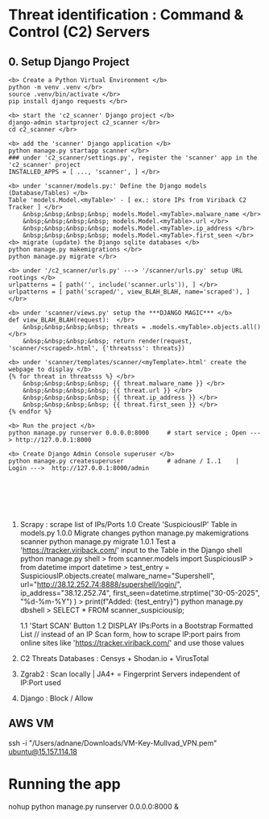 <h1> Threat identification : Command & Control (C2) Servers </h1>

## 0. Setup Django Project
    <b> Create a Python Virtual Environment </b>
    python -m venv .venv </br>
    source .venv/bin/activate </br>
    pip install django requests </br>

    <b> start the 'c2_scanner' Django project </b>
    django-admin startproject c2_scanner </br>
    cd c2_scanner </br>

    <b> add the 'scanner' Django application </b>
    python manage.py startapp scanner </br>
    ### under 'c2_scanner/settings.py', register the 'scanner' app in the 'c2_scanner' project
    INSTALLED_APPS = [ ..., 'scanner', ] </br>

    <b> under 'scanner/models.py:' Define the Django models (Database/Tables) </b>
    Table 'models.Model.<myTable>' - [ ex.: store IPs from Viriback C2 Tracker ] </br>
        &nbsp;&nbsp;&nbsp;&nbsp; models.Model.<myTable>.malware_name </br>
        &nbsp;&nbsp;&nbsp;&nbsp; models.Model.<myTable>.url </br>
        &nbsp;&nbsp;&nbsp;&nbsp; models.Model.<myTable>.ip_address </br>
        &nbsp;&nbsp;&nbsp;&nbsp; models.Model.<myTable>.first_seen </br>
    <b> migrate (update) the Django sqlite databases </b>
    python manage.py makemigrations </br>
    python manage.py migrate </br>

    <b> under '/c2_scanner/urls.py' ---> '/scanner/urls.py' setup URL rootings </b>
    urlpatterns = [ path('', include('scanner.urls')), ] </br>
    urlpatterns = [ path('scraped/', view_BLAH_BLAH, name='scraped'), ] </br>

    <b> under 'scanner/views.py' setup the ***DJANGO MAGIC*** </b>
    def view_BLAH_BLAH(request):  </br>
        &nbsp;&nbsp;&nbsp;&nbsp; threats = .models.<myTable>.objects.all() </br>
        &nbsp;&nbsp;&nbsp;&nbsp; return render(request, 'scanner/<scraped>.html', {'threatsss': threats})

    <b> under 'scanner/templates/scanner/<myTemplate>.html' create the webpage to display </b>
    {% for threat in threatsss %} </br>
        &nbsp;&nbsp;&nbsp;&nbsp; {{ threat.malware_name }} </br>
        &nbsp;&nbsp;&nbsp;&nbsp; {{ threat.url }} </br>
        &nbsp;&nbsp;&nbsp;&nbsp; {{ threat.ip_address }} </br>
        &nbsp;&nbsp;&nbsp;&nbsp; {{ threat.first_seen }} </br>
    {% endfor %}

    <b> Run the project </b>
    python manage.py runserver 0.0.0.0:8000     # start service ; Open ---> http://127.0.0.1:8000

    <b> Create Django Admin Console superuser </b>
    python manage.py createsuperuser            # adnane / I..1    |  Login --->  http://127.0.0.1:8000/admin



 </br> </br> </br> </br>

 
1. Scrapy : scrape list of IPs/Ports
    1.0 Create 'SuspiciousIP' Table in models.py
            1.0.0 Migrate changes
                python manage.py makemigrations scanner
                python manage.py migrate
            1.0.1 Test a 'https://tracker.viriback.com/' input to the Table in the Django shell
                python manage.py shell
                    > from scanner.models import SuspiciousIP
                    > from datetime import datetime
                    > test_entry = SuspiciousIP.objects.create(
                        malware_name="Supershell", 
                        url="http://38.12.252.74:8888/supershell/login/", 
                        ip_address="38.12.252.74", 
                        first_seen=datetime.strptime("30-05-2025", "%d-%m-%Y")
                        )
                    > print(f"Added: {test_entry}")
                python manage.py dbshell
                    > SELECT * FROM scanner_suspiciousip;


    1.1 'Start SCAN' Button
    1.2 DISPLAY IPs:Ports in a Bootstrap Formatted List
        // instead of an IP Scan form, how to scrape IP:port pairs from online sites like 'https://tracker.viriback.com/' and use those values

2. C2 Threats Databases : Censys + Shodan.io + VirusTotal
3. Zgrab2 : Scan locally | JA4+ = Fingerprint Servers independent of IP:Port used
4. Django : Block / Allow 

<h2> AWS VM </h2>

ssh -i "/Users/adnane/Downloads/VM-Key-Mullvad_VPN.pem" ubuntu@15.157.114.18

<h1> Running the app </h1>

nohup python manage.py runserver 0.0.0.0:8000 &
